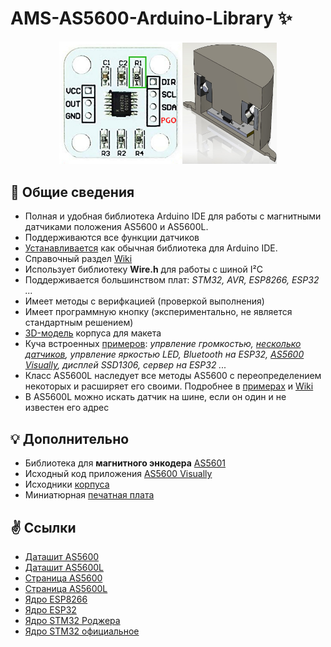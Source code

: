 # AMS-AS5600-Arduino-Library ✨
<p align="center"><img src="/images/as5600_aliexpress.jpg" width="39%"><img src="/images/assembly_case_stl.jpg" width="30%"></p>

## 📃 Общие сведения
* Полная и удобная библиотека Arduino IDE для работы с магнитными датчиками положения AS5600 и AS5600L.
* Поддерживаются все функции датчиков
* [Устанавливается](https://github.com/S-LABc/AMS-AS5600-Arduino-Library/wiki/%D0%A3%D1%81%D1%82%D0%B0%D0%BD%D0%BE%D0%B2%D0%BA%D0%B0) как обычная библиотека для Arduino IDE.
* Справочный раздел [Wiki](https://github.com/S-LABc/AMS-AS5600-Arduino-Library/wiki)
* Использует библиотеку **Wire.h** для работы с шиной I²C
* Поддерживается большинством плат: *STM32, AVR, ESP8266, ESP32 ...*
* Имеет методы с верифкацией (проверкой выполнения)
* Имеет программную кнопку (экспериментально, не является стандартным решением)
* [3D-модель](addons/AS5600-Case-STL/) корпуса для макета
* Куча встроенных [примеров](examples/): *упрвление громкостью, [несколько датчиков](examples/AnyMCU/MultiSensorsTCA9548A_Serial), упрвление яркостью LED, Bluetooth на ESP32, [AS5600 Visually](addons/AS5600-Visually/), дисплей SSD1306, сервер на ESP32 ...*
* Класс AS5600L наследует все методы AS5600 с переопределением некоторых и расширяет его своими. Подробнее в [примерах](examples/) и [Wiki](https://github.com/S-LABc/AMS-AS5600-Arduino-Library/wiki)
* В AS5600L можно искать датчик на шине, если он один и не известен его адрес

## 💡 Дополнительно
* Библиотека для **магнитного энкодера** [AS5601](https://github.com/S-LABc/AMS-AS5601-Arduino-Library)
* Исходный код приложения [AS5600 Visually](https://github.com/S-LABc/AS5600-Position-Sensor-UI)
* Исходники [корпуса](https://github.com/S-LABc/AS5600-Case)
* Миниатюрная [печатная плата](https://github.com/S-LABc/AMS-AS5600-AS5601-Sensors-Board)

## ✌️ Ссылки
* [Даташит AS5600](https://ams.com/documents/20143/36005/AS5600_DS000365_5-00.pdf)
* [Даташит AS5600L](https://ams.com/documents/20143/36005/AS5600L_DS000545_3-00.pdf)
* [Страница AS5600](https://ams.com/en/as5600)
* [Страница AS5600L](https://ams.com/as5600l)
* [Ядро ESP8266](https://github.com/esp8266/Arduino)
* [Ядро ESP32](https://github.com/espressif/arduino-esp32)
* [Ядро STM32 Роджера](https://github.com/rogerclarkmelbourne/Arduino_STM32)
* [Ядро STM32 официальное](https://github.com/stm32duino/Arduino_Core_STM32)
